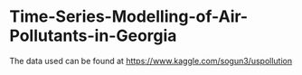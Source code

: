 # Time-Series-Modelling-of-Air-Pollutants-in-Georgia

The data used can be found at https://www.kaggle.com/sogun3/uspollution
